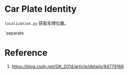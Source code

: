 # Car Plate Identity

`localization.py` 获取车牌位置。

`separate

# Reference
1. https://blog.csdn.net/GK_2014/article/details/84779166
   

